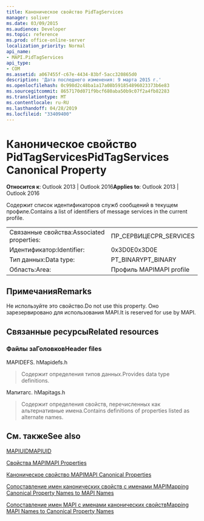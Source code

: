 ```yaml
---
title: Каноническое свойство PidTagServices
manager: soliver
ms.date: 03/09/2015
ms.audience: Developer
ms.topic: reference
ms.prod: office-online-server
localization_priority: Normal
api_name:
- MAPI.PidTagServices
api_type:
- COM
ms.assetid: a067455f-c67e-4434-83bf-5acc320865d0
description: 'Дата последнего изменения: 9 марта 2015 г.'
ms.openlocfilehash: 0c998d2c48ba1a17a08b591854896023373b6e83
ms.sourcegitcommit: 8657170d071f9bcf680aba50b9c07f2a4fb82283
ms.translationtype: MT
ms.contentlocale: ru-RU
ms.lasthandoff: 04/28/2019
ms.locfileid: "33409400"
---
```

# <a name="pidtagservices-canonical-property"></a><span data-ttu-id="13269-103">Каноническое свойство PidTagServices</span><span class="sxs-lookup"><span data-stu-id="13269-103">PidTagServices Canonical Property</span></span>

  
  
<span data-ttu-id="13269-104">**Относится к**: Outlook 2013 | Outlook 2016</span><span class="sxs-lookup"><span data-stu-id="13269-104">**Applies to**: Outlook 2013 | Outlook 2016</span></span> 
  
<span data-ttu-id="13269-105">Содержит список идентификаторов служб сообщений в текущем профиле.</span><span class="sxs-lookup"><span data-stu-id="13269-105">Contains a list of identifiers of message services in the current profile.</span></span>
  
|||
|:-----|:-----|
|<span data-ttu-id="13269-106">Связанные свойства:</span><span class="sxs-lookup"><span data-stu-id="13269-106">Associated properties:</span></span>  <br/> |<span data-ttu-id="13269-107">ПР_СЕРВИЦЕС</span><span class="sxs-lookup"><span data-stu-id="13269-107">PR_SERVICES</span></span>  <br/> |
|<span data-ttu-id="13269-108">Идентификатор:</span><span class="sxs-lookup"><span data-stu-id="13269-108">Identifier:</span></span>  <br/> |<span data-ttu-id="13269-109">0x3D0E</span><span class="sxs-lookup"><span data-stu-id="13269-109">0x3D0E</span></span>  <br/> |
|<span data-ttu-id="13269-110">Тип данных:</span><span class="sxs-lookup"><span data-stu-id="13269-110">Data type:</span></span>  <br/> |<span data-ttu-id="13269-111">PT_BINARY</span><span class="sxs-lookup"><span data-stu-id="13269-111">PT_BINARY</span></span>  <br/> |
|<span data-ttu-id="13269-112">Область:</span><span class="sxs-lookup"><span data-stu-id="13269-112">Area:</span></span>  <br/> |<span data-ttu-id="13269-113">Профиль MAPI</span><span class="sxs-lookup"><span data-stu-id="13269-113">MAPI profile</span></span>  <br/> |
   
## <a name="remarks"></a><span data-ttu-id="13269-114">Примечания</span><span class="sxs-lookup"><span data-stu-id="13269-114">Remarks</span></span>

<span data-ttu-id="13269-115">Не используйте это свойство.</span><span class="sxs-lookup"><span data-stu-id="13269-115">Do not use this property.</span></span> <span data-ttu-id="13269-116">Оно зарезервировано для использования MAPI.</span><span class="sxs-lookup"><span data-stu-id="13269-116">It is reserved for use by MAPI.</span></span>
  
## <a name="related-resources"></a><span data-ttu-id="13269-117">Связанные ресурсы</span><span class="sxs-lookup"><span data-stu-id="13269-117">Related resources</span></span>

### <a name="header-files"></a><span data-ttu-id="13269-118">Файлы заГоловков</span><span class="sxs-lookup"><span data-stu-id="13269-118">Header files</span></span>

<span data-ttu-id="13269-119">MAPIDEFS. h</span><span class="sxs-lookup"><span data-stu-id="13269-119">Mapidefs.h</span></span>
  
> <span data-ttu-id="13269-120">Содержит определения типов данных.</span><span class="sxs-lookup"><span data-stu-id="13269-120">Provides data type definitions.</span></span>
    
<span data-ttu-id="13269-121">Мапитагс. h</span><span class="sxs-lookup"><span data-stu-id="13269-121">Mapitags.h</span></span>
  
> <span data-ttu-id="13269-122">Содержит определения свойств, перечисленных как альтернативные имена.</span><span class="sxs-lookup"><span data-stu-id="13269-122">Contains definitions of properties listed as alternate names.</span></span>
    
## <a name="see-also"></a><span data-ttu-id="13269-123">См. также</span><span class="sxs-lookup"><span data-stu-id="13269-123">See also</span></span>



[<span data-ttu-id="13269-124">MAPIUID</span><span class="sxs-lookup"><span data-stu-id="13269-124">MAPIUID</span></span>](mapiuid.md)


[<span data-ttu-id="13269-125">Свойства MAPI</span><span class="sxs-lookup"><span data-stu-id="13269-125">MAPI Properties</span></span>](mapi-properties.md)
  
[<span data-ttu-id="13269-126">Каноническое свойство MAPI</span><span class="sxs-lookup"><span data-stu-id="13269-126">MAPI Canonical Properties</span></span>](mapi-canonical-properties.md)
  
[<span data-ttu-id="13269-127">Сопоставление имен канонических свойств с именами MAPI</span><span class="sxs-lookup"><span data-stu-id="13269-127">Mapping Canonical Property Names to MAPI Names</span></span>](mapping-canonical-property-names-to-mapi-names.md)
  
[<span data-ttu-id="13269-128">Сопоставление имен MAPI с именами канонических свойств</span><span class="sxs-lookup"><span data-stu-id="13269-128">Mapping MAPI Names to Canonical Property Names</span></span>](mapping-mapi-names-to-canonical-property-names.md)

